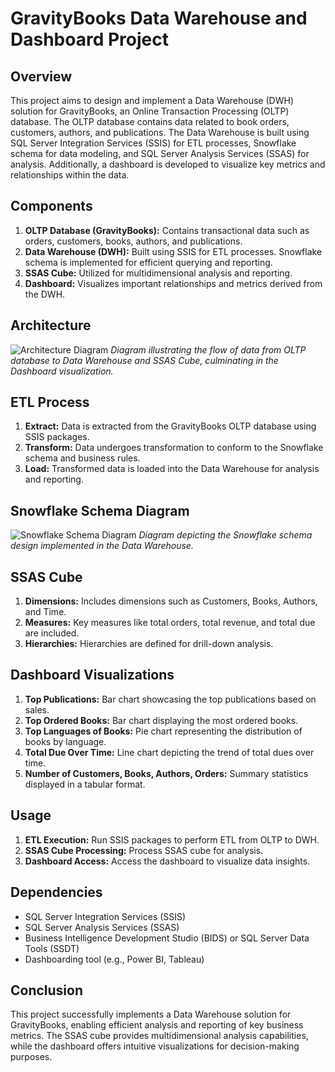# GravityBooks Data Warehouse and Dashboard Project

## Overview
This project aims to design and implement a Data Warehouse (DWH) solution for GravityBooks, an Online Transaction Processing (OLTP) database. The OLTP database contains data related to book orders, customers, authors, and publications. The Data Warehouse is built using SQL Server Integration Services (SSIS) for ETL processes, Snowflake schema for data modeling, and SQL Server Analysis Services (SSAS) for analysis. Additionally, a dashboard is developed to visualize key metrics and relationships within the data.

## Components
1. **OLTP Database (GravityBooks):** Contains transactional data such as orders, customers, books, authors, and publications.
2. **Data Warehouse (DWH):** Built using SSIS for ETL processes. Snowflake schema is implemented for efficient querying and reporting.
3. **SSAS Cube:** Utilized for multidimensional analysis and reporting.
4. **Dashboard:** Visualizes important relationships and metrics derived from the DWH.

## Architecture
![Architecture Diagram](architecture_diagram.png)
*Diagram illustrating the flow of data from OLTP database to Data Warehouse and SSAS Cube, culminating in the Dashboard visualization.*

## ETL Process
1. **Extract:** Data is extracted from the GravityBooks OLTP database using SSIS packages.
2. **Transform:** Data undergoes transformation to conform to the Snowflake schema and business rules.
3. **Load:** Transformed data is loaded into the Data Warehouse for analysis and reporting.

## Snowflake Schema Diagram
![Snowflake Schema Diagram](snowflake_schema.png)
*Diagram depicting the Snowflake schema design implemented in the Data Warehouse.*

## SSAS Cube
1. **Dimensions:** Includes dimensions such as Customers, Books, Authors, and Time.
2. **Measures:** Key measures like total orders, total revenue, and total due are included.
3. **Hierarchies:** Hierarchies are defined for drill-down analysis.

## Dashboard Visualizations
1. **Top Publications:** Bar chart showcasing the top publications based on sales.
2. **Top Ordered Books:** Bar chart displaying the most ordered books.
3. **Top Languages of Books:** Pie chart representing the distribution of books by language.
4. **Total Due Over Time:** Line chart depicting the trend of total dues over time.
5. **Number of Customers, Books, Authors, Orders:** Summary statistics displayed in a tabular format.

## Usage
1. **ETL Execution:** Run SSIS packages to perform ETL from OLTP to DWH.
2. **SSAS Cube Processing:** Process SSAS cube for analysis.
3. **Dashboard Access:** Access the dashboard to visualize data insights.

## Dependencies
- SQL Server Integration Services (SSIS)
- SQL Server Analysis Services (SSAS)
- Business Intelligence Development Studio (BIDS) or SQL Server Data Tools (SSDT)
- Dashboarding tool (e.g., Power BI, Tableau)

## Conclusion
This project successfully implements a Data Warehouse solution for GravityBooks, enabling efficient analysis and reporting of key business metrics. The SSAS cube provides multidimensional analysis capabilities, while the dashboard offers intuitive visualizations for decision-making purposes.
